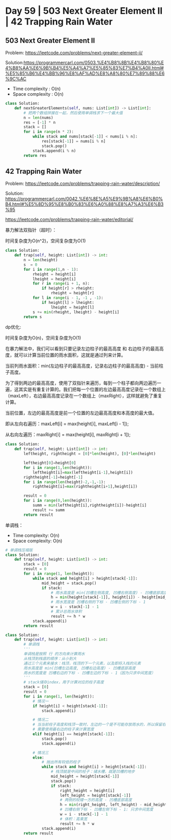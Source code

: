 # Day 59 | 503 Next Greater Element II | 42 Trapping Rain Water

## 503 Next Greater Element II

Problem: https://leetcode.com/problems/next-greater-element-ii/

Solution:https://programmercarl.com/0503.%E4%B8%8B%E4%B8%80%E4%B8%AA%E6%9B%B4%E5%A4%A7%E5%85%83%E7%B4%A0II.html#%E5%85%B6%E4%BB%96%E8%AF%AD%E8%A8%80%E7%89%88%E6%9C%AC

- Time complexity : O(n)
- Space complexity : O(n)

```python
class Solution:
    def nextGreaterElements(self, nums: List[int]) -> List[int]:
        # 把两个数组拼接在一起，然后使用单调栈求下一个最大值
        n = len(nums)
        res = [-1] * n
        stack = []
        for i in range(n * 2):
            while stack and nums[stack[-1]] < nums[i % n]:
                res[stack[-1]] = nums[i % n]
                stack.pop()
            stack.append(i % n)
        return res
```

## 42 Trapping Rain Water

Problem: https://leetcode.com/problems/trapping-rain-water/description/

Solution: https://programmercarl.com/0042.%E6%8E%A5%E9%9B%A8%E6%B0%B4.html#%E5%8D%95%E8%B0%83%E6%A0%88%E8%A7%A3%E6%B3%95

https://leetcode.com/problems/trapping-rain-water/editorial/

暴力解法双指针（超时）：

时间复杂度为O(n^2)，空间复杂度为O(1)

```python
class Solution:
    def trap(self, height: List[int]) -> int:
        n = len(height)
        s  = 0
        for i in range(1,n - 1):
            rheight = height[i]
            lheight = height[i]
            for r in range(i + 1, n):
                if height[r] > rheight:
                    rheight = height[r]
            for l in range(i - 1, -1 , -1):
                if height[l] > lheight:
                    lheight = height[l]
            s += min(rheight, lheight) - height[i]
        return s
```

dp优化:

时间复杂度为O(n)，空间复杂度为O(1)

在暴力解法中，我们可以看到只要记录左边柱子的最高高度 和 右边柱子的最高高度，就可以计算当前位置的雨水面积，这就是通过列来计算。

当前列雨水面积：min(左边柱子的最高高度，记录右边柱子的最高高度) - 当前柱子高度。

为了得到两边的最高高度，使用了双指针来遍历，每到一个柱子都向两边遍历一遍，这其实是有重复计算的。我们把每一个位置的左边最高高度记录在一个数组上（maxLeft），右边最高高度记录在一个数组上（maxRight），这样就避免了重复计算。

当前位置，左边的最高高度是前一个位置的左边最高高度和本高度的最大值。

即从左向右遍历：maxLeft[i] = max(height[i], maxLeft[i - 1]);

从右向左遍历：maxRight[i] = max(height[i], maxRight[i + 1]);

```python
class Solution:
    def trap(self, height: List[int]) -> int:
        leftheight, rightheight = [0]*len(height), [0]*len(height)

        leftheight[0]=height[0]
        for i in range(1,len(height)):
            leftheight[i]=max(leftheight[i-1],height[i])
        rightheight[-1]=height[-1]
        for i in range(len(height)-2,-1,-1):
            rightheight[i]=max(rightheight[i+1],height[i])

        result = 0
        for i in range(0,len(height)):
            summ = min(leftheight[i],rightheight[i])-height[i]
            result += summ
        return result
```

单调栈：

- Time complexity: O(n)
- Space complexity: O(n)

```python
# 单调栈压缩版
class Solution:
    def trap(self, height: List[int]) -> int:
        stack = [0]
        result = 0
        for i in range(1, len(height)):
            while stack and height[i] > height[stack[-1]]:
                mid_height = stack.pop()
                if stack:
                    # 雨水高度是 min(凹槽左侧高度, 凹槽右侧高度) - 凹槽底部高度
                    h = min(height[stack[-1]], height[i]) - height[mid_height]
                    # 雨水宽度是 凹槽右侧的下标 - 凹槽左侧的下标 - 1
                    w = i - stack[-1] - 1
                    # 累计总雨水体积
                    result += h * w
            stack.append(i)
        return result

class Solution:
    def trap(self, height: List[int]) -> int:
        # 单调栈
        '''
        单调栈是按照 行 的方向来计算雨水
        从栈顶到栈底的顺序：从小到大
        通过三个元素来接水：栈顶，栈顶的下一个元素，以及即将入栈的元素
        雨水高度是 min(凹槽左边高度, 凹槽右边高度) - 凹槽底部高度
        雨水的宽度是 凹槽右边的下标 - 凹槽左边的下标 - 1（因为只求中间宽度）
        '''
        # stack储存index，用于计算对应的柱子高度
        stack = [0]
        result = 0
        for i in range(1, len(height)):
            # 情况一
            if height[i] < height[stack[-1]]:
                stack.append(i)

            # 情况二
            # 当当前柱子高度和栈顶一致时，左边的一个是不可能存放雨水的，所以保留右侧新柱子
            # 需要使用最右边的柱子来计算宽度
            elif height[i] == height[stack[-1]]:
                stack.pop()
                stack.append(i)

            # 情况三
            else:
                # 抛出所有较低的柱子
                while stack and height[i] > height[stack[-1]]:
                    # 栈顶就是中间的柱子：储水槽，就是凹槽的地步
                    mid_height = height[stack[-1]]
                    stack.pop()
                    if stack:
                        right_height = height[i]
                        left_height = height[stack[-1]]
                        # 两侧的较矮一方的高度 - 凹槽底部高度
                        h = min(right_height, left_height) - mid_height
                        # 凹槽右侧下标 - 凹槽左侧下标 - 1: 只求中间宽度
                        w = i - stack[-1] - 1
                        # 体积：高乘宽
                        result += h * w
                stack.append(i)
        return result
```